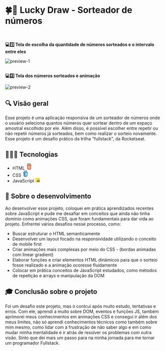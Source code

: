 # :four_leaf_clover::game_die: Lucky Draw - Sorteador de números
<br> 

**:computer::one: Tela de escolha da quantidade de números sorteados e o intervalo entre eles** 


![preview-1](https://github.com/user-attachments/assets/bed94fe4-c1d4-4e5b-af4b-24eafadc84e1)
##
**:computer::two: Tela dos números sorteados e animação** 

![preview-2](https://github.com/user-attachments/assets/01f13d95-79d4-42f0-8286-618725f3eb30)



## 🔍 Visão geral 
Esse projeto é uma aplicação responsiva de um sorteador de números onde o usuário seleciona quantos números quer sortear dentro de um espaço amostral escolhido por ele. Além disso, é possível escolher entre repetir ou não repetir números já sorteados, bem como realizar o sorteio novamente. Esse projeto é um desafio prático da trilha "fullstack", da Rocketseat. 

## 👨🏻‍💻 Tecnologias 
- HTML <img src="https://raw.githubusercontent.com/devicons/devicon/master/icons/html5/html5-original-wordmark.svg" alt="html5" width="20" height="20"/>
- CSS <img src="https://raw.githubusercontent.com/devicons/devicon/master/icons/css3/css3-original-wordmark.svg" alt="css3" width="20" height="20"/>
- JavaScript <img src="https://raw.githubusercontent.com/devicons/devicon/master/icons/javascript/javascript-original.svg" alt="javascript" width="15" height="15"/>

## :rocket: Sobre o desenvolvimento
Ao desenvolver esse projeto, coloquei em prática aprendizados recentes sobre JavaScript e pude me desafiar em conceitos que ainda não tinha domínio como animações CSS, que foram fundamentais para dar vida ao projeto. Enfrentei vários desafios nesse processo, como:
- Buscar estruturar o HTML semanticamente
- Desenvolver um layout focado na responsividade utilizando o conceito de mobile first
- Criar animações mais complexas por meio do CSS - (bordas animadas com linear gradient)
- Elaborar funções e criar elementos HTML dinâmicos para que o sorteio fosse realizado e a animação ocoresse fluidamente
- Colocar em prática conceitos de JavaScript estudados, como métodos de repetição e arrays e manipulação da DOM

## 🎓 Conclusão sobre o projeto
Foi um desafio este projeto, mas o conlcui após muito estudo, tentativas e erros. Com ele, aprendi a muito sobre DOM, eventos e funções JS, também aprimorei meus conhecimentos em animações CSS e consegui ir além dos meus limites, não só aprendi conhecimentos técnicos como também sobre mim mesmo, como lidar com a frustração de não saber algo e em como mudar minha mentalidade e ir atrás de resolver os problemas com outra visão. Sinto que dei mais um passo para na minha jornada para me tornar um programador Fullstack.
 
